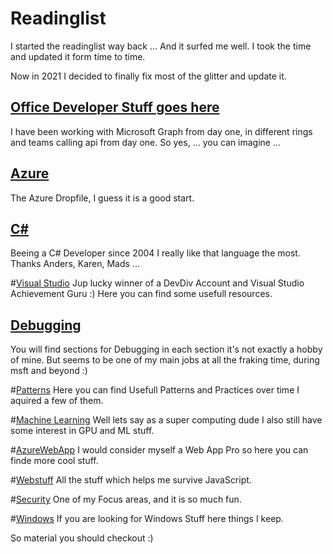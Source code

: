 # Readinglist

I started the readinglist way back ... And it surfed me well. I took the time and updated it form time to time. 

Now in 2021 I decided to finally fix most of the glitter and update it. 

[Office Developer Stuff goes here](Office.md)
---
I have been working with Microsoft Graph from day one, in different rings and teams calling api from day one. So yes, ... you can imagine ...

[Azure](Azure.md)
---
The Azure Dropfile, I guess it is a good start. 

[C#](CSharp.md)
---
Beeing a C# Developer since 2004 I really like that language the most. Thanks Anders, Karen, Mads ...

#[Visual Studio](VisualStudio.md)
Jup lucky winner of a DevDiv Account and Visual Studio Achievement Guru :) 
Here you can find some usefull resources.

[Debugging]()
---
You will find sections for Debugging in each section it's not exactly a hobby of mine.
But seems to be one of my main jobs at all the fraking time, during msft and beyond :)

#[Patterns](Patterns.md)
Here you can find Usefull Patterns and Practices over time I aquired a few of them.

#[Machine Learning](ML.md)
Well lets say as a super computing dude I also still have some interest in GPU and ML stuff.

#[AzureWebApp](AzureWebApp.md)
I would consider myself a Web App Pro so here you can finde more cool stuff.

#[Webstuff](Webstuff.md)
All the stuff which helps me survive JavaScript. 



#[Security](Security.md)
One of my Focus areas, and it is so much fun. 

#[Windows](Windows.md)
If you are looking for Windows Stuff here things I keep.

So material you should checkout :)


